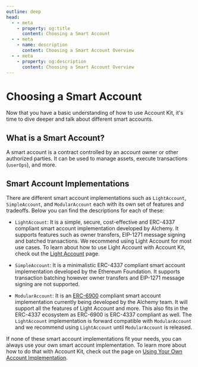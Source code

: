 ```yaml
---
outline: deep
head:
  - - meta
    - property: og:title
      content: Choosing a Smart Account
  - - meta
    - name: description
      content: Choosing a Smart Account Overview
  - - meta
    - property: og:description
      content: Choosing a Smart Account Overview
---
```


# Choosing a Smart Account

Now that you have a basic understanding of how to use Account Kit, it's time to dive deeper and talk about different smart accounts.

## What is a Smart Account?

A smart account is a contract controlled by an account owner or other authorized parties. It can be used to manage assets, execute transactions (`userOps`), and more.

## Smart Account Implementations

There are different smart account implementations such as `LightAccount`, `SimpleAccount`, and `ModularAccount` each with its own set of features and tradeoffs. Below you can find the descriptions for each of these:

- `LightAccount`: It is a simple, secure, cost-effective and ERC-4337 compliant smart account implementation developed by Alchemy. It supports features such as owner transfers, EIP-1271 message signing and batched transactions. We recommend using Light Account for most use cases. To learn about how to use Light Account with Account Kit, check out the [Light Account](/smart-accounts/accounts/light-account) page.

- `SimpleAccount`: It is a minimalistic ERC-4337 compliant smart account implementation developed by the Ethereum Foundation. It supports transaction batching however owner transfers and EIP-1271 message signing are not supported.

- `ModularAccount`: It is an [ERC-6900](https://eips.ethereum.org/EIPS/eip-6900) compliant smart account implementation currently being developed by the Alchemy team. It will support all the features of Light Account and more. This also fits in the ERC-4337 ecosystem as ERC-6900 is ERC-4337 compliant as well. The `LightAccount` implementation is forward compatible with `ModularAccount` and we recommend using `LightAccount` until `ModularAccount` is released.

If none of these smart account implementations fit your needs, you can always use your own smart account implementation. To learn more about how to do that with Account Kit, check out the page on [Using Your Own Account Implementation](/smart-accounts/accounts/using-your-own).
